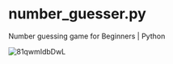 # number_guesser.py
Number guessing game for Beginners | Python


![81qwmIdbDwL](https://user-images.githubusercontent.com/101575355/218269203-e59231d2-2b7d-4c8f-857f-17f2601ce3a6.png)

